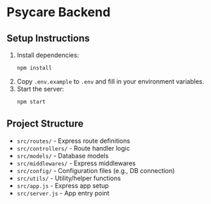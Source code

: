 # Psycare Backend

## Setup Instructions

1. Install dependencies:
   ```bash
   npm install
   ```
2. Copy `.env.example` to `.env` and fill in your environment variables.
3. Start the server:
   ```bash
   npm start
   ```

## Project Structure

- `src/routes/` - Express route definitions
- `src/controllers/` - Route handler logic
- `src/models/` - Database models
- `src/middlewares/` - Express middlewares
- `src/config/` - Configuration files (e.g., DB connection)
- `src/utils/` - Utility/helper functions
- `src/app.js` - Express app setup
- `src/server.js` - App entry point
